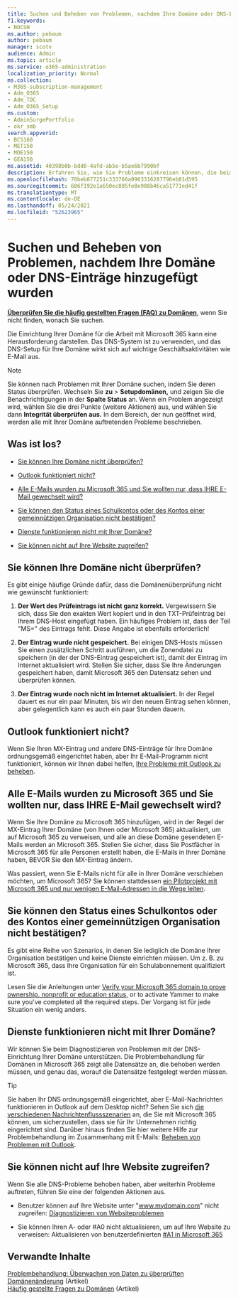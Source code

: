 ```yaml
---
title: Suchen und Beheben von Problemen, nachdem Ihre Domäne oder DNS-Einträge hinzugefügt wurden
f1.keywords:
- NOCSH
ms.author: pebaum
author: pebaum
manager: scotv
audience: Admin
ms.topic: article
ms.service: o365-administration
localization_priority: Normal
ms.collection:
- M365-subscription-management
- Adm_O365
- Adm_TOC
- Adm_O365_Setup
ms.custom:
- AdminSurgePortfolio
- okr_smb
search.appverid:
- BCS160
- MET150
- MOE150
- GEA150
ms.assetid: 40398b0b-bdd0-4afd-ab5e-b5ae6b7990bf
description: Erfahren Sie, wie Sie Probleme einkreisen können, die beim Einrichten einer benutzerdefinierten Domäne auftreten. Stellen Sie zunächst sicher, dass die DNS-Einträge ordnungsgemäß eingerichtet sind.
ms.openlocfilehash: 70beb877251c333766a0963316287796eb81d595
ms.sourcegitcommit: 686f192e1a650ec805fe8e908b46ca51771ed41f
ms.translationtype: MT
ms.contentlocale: de-DE
ms.lasthandoff: 05/24/2021
ms.locfileid: "52623965"
---
```

# <a name="find-and-fix-issues-after-adding-your-domain-or-dns-records"></a>Suchen und Beheben von Problemen, nachdem Ihre Domäne oder DNS-Einträge hinzugefügt wurden

 **[Überprüfen Sie die häufig gestellten Fragen (FAQ) zu Domänen](../setup/domains-faq.yml)**, wenn Sie nicht finden, wonach Sie suchen. 
  
Die Einrichtung Ihrer Domäne für die Arbeit mit Microsoft 365 kann eine Herausforderung darstellen. Das DNS-System ist zu verwenden, und das DNS-Setup für Ihre Domäne wirkt sich auf wichtige Geschäftsaktivitäten wie E-Mail aus.

> [!NOTE]
> Sie können nach Problemen mit Ihrer Domäne suchen, indem Sie deren Status überprüfen. Wechseln Sie **zu**  >  **Setupdomänen,** und zeigen Sie die Benachrichtigungen in der **Spalte Status** an. Wenn ein Problem angezeigt wird, wählen Sie die drei Punkte (weitere Aktionen) aus, und wählen Sie dann **Integrität überprüfen aus.** In dem Bereich, der nun geöffnet wird, werden alle mit Ihrer Domäne auftretenden Probleme beschrieben.
  
## <a name="whats-going-on"></a>Was ist los?

- [Sie können Ihre Domäne nicht überprüfen?](#cant-verify-your-domain)
    
- [Outlook funktioniert nicht?](#outlook-isnt-working)
    
- [Alle E-Mails wurden zu Microsoft 365 und Sie wollten nur, dass IHRE E-Mail gewechselt wird?](#everyones-email-got-switched-to-microsoft-365-and-you-only-wanted-your-email-to-switch)

- [Sie können den Status eines Schulkontos oder des Kontos einer gemeinnützigen Organisation nicht bestätigen?](#cant-confirm-non-profit-or-school-account-status)

- [Dienste funktionieren nicht mit Ihrer Domäne?](#services-not-working-with-your-domain)
    
- [Sie können nicht auf Ihre Website zugreifen?](#accessing-your-website-isnt-working)

## <a name="cant-verify-your-domain"></a>Sie können Ihre Domäne nicht überprüfen?
<a name="BKMK_verify"> </a>

Es gibt einige häufige Gründe dafür, dass die Domänenüberprüfung nicht wie gewünscht funktioniert:
  
1. **Der Wert des Prüfeintrags ist nicht ganz korrekt.** Vergewissern Sie sich, dass Sie den exakten Wert kopiert und in den TXT-Prüfeintrag bei Ihrem DNS-Host eingefügt haben. Ein häufiges Problem ist, dass der Teil "MS=" des Eintrags fehlt. Diese Angabe ist ebenfalls erforderlich! 
    
2. **Der Eintrag wurde nicht gespeichert.** Bei einigen DNS-Hosts müssen Sie einen zusätzlichen Schritt ausführen, um die Zonendatei zu speichern (in der der DNS-Eintrag gespeichert ist), damit der Eintrag im Internet aktualisiert wird. Stellen Sie sicher, dass Sie Ihre Änderungen gespeichert haben, damit Microsoft 365 den Datensatz sehen und überprüfen können. 
    
3. **Der Eintrag wurde noch nicht im Internet aktualisiert.** In der Regel dauert es nur ein paar Minuten, bis wir den neuen Eintrag sehen können, aber gelegentlich kann es auch ein paar Stunden dauern. 
    
## <a name="outlook-isnt-working"></a>Outlook funktioniert nicht?
<a name="BKMK_OutlookBroken"> </a>

Wenn Sie Ihren MX-Eintrag und andere DNS-Einträge für Ihre Domäne ordnungsgemäß eingerichtet haben, aber Ihr E-Mail-Programm nicht funktioniert, können wir Ihnen dabei helfen, [Ihre Probleme mit Outlook zu beheben](/exchange/troubleshoot/outlook-connectivity/outlook-connection-issues).
  
## <a name="everyones-email-got-switched-to-microsoft-365-and-you-only-wanted-your-email-to-switch"></a>Alle E-Mails wurden zu Microsoft 365 und Sie wollten nur, dass IHRE E-Mail gewechselt wird?
<a name="BKMK_EmailSwitched"> </a>

Wenn Sie Ihre Domäne zu Microsoft 365 hinzufügen, wird in der Regel der MX-Eintrag Ihrer Domäne (von Ihnen oder Microsoft 365) aktualisiert, um auf Microsoft 365 zu verweisen, und alle an diese Domäne gesendeten E-Mails werden an Microsoft 365. Stellen Sie sicher, dass Sie Postfächer in Microsoft 365 für alle Personen erstellt haben, die E-Mails in Ihrer Domäne haben, BEVOR Sie den MX-Eintrag ändern.
  
Was passiert, wenn Sie E-Mails nicht für alle in Ihrer Domäne verschieben möchten, um Microsoft 365? Sie können stattdessen [ein Pilotprojekt mit Microsoft 365 und nur wenigen E-Mail-Adressen in die Wege leiten](../setup/domains-faq.yml). 
  
## <a name="cant-confirm-non-profit-or-school-account-status"></a>Sie können den Status eines Schulkontos oder des Kontos einer gemeinnützigen Organisation nicht bestätigen?
<a name="BKMK_validateAcct"> </a>

Es gibt eine Reihe von Szenarios, in denen Sie lediglich die Domäne Ihrer Organisation bestätigen und keine Dienste einrichten müssen. Um z. B. zu Microsoft 365, dass Ihre Organisation für ein Schulabonnement qualifiziert ist.
  
Lesen Sie die Anleitungen unter [Verify your Microsoft 365 domain to prove ownership, nonprofit or education status,](../setup/domains-faq.yml) or to activate Yammer to make sure you've completed all the required steps. Der Vorgang ist für jede Situation ein wenig anders. 
  
## <a name="services-not-working-with-your-domain"></a>Dienste funktionieren nicht mit Ihrer Domäne?
<a name="BKMK_Test"> </a>

Wir können Sie beim Diagnostizieren von Problemen mit der DNS-Einrichtung Ihrer Domäne unterstützen. Die Problembehandlung für Domänen in Microsoft 365 zeigt alle Datensätze an, die behoben werden müssen, und genau das, worauf die Datensätze festgelegt werden müssen. 

> [!TIP]
> Sie haben Ihr DNS ordnungsgemäß eingerichtet, aber E-Mail-Nachrichten funktionieren in Outlook auf dem Desktop nicht? Sehen Sie sich [die verschiedenen Nachrichtenflussszenarien](/exchange/mail-flow-best-practices/mail-flow-best-practices) an, die Sie mit Microsoft 365 können, um sicherzustellen, dass sie für Ihr Unternehmen richtig eingerichtet sind. Darüber hinaus finden Sie hier weitere Hilfe zur Problembehandlung im Zusammenhang mit E-Mails: [Beheben von Problemen mit Outlook](/exchange/troubleshoot/outlook-connectivity/outlook-connection-issues). 
  
## <a name="accessing-your-website-isnt-working"></a>Sie können nicht auf Ihre Website zugreifen?
<a name="BKMK_Website"> </a>

Wenn Sie alle DNS-Probleme behoben haben, aber weiterhin Probleme auftreten, führen Sie eine der folgenden Aktionen aus.
  
- Benutzer können auf Ihre Website unter "www.mydomain.com" nicht zugreifen: [Diagnostizieren von Websiteproblemen](../setup/add-domain.md)
    
- Sie können Ihren A- oder #A0 nicht aktualisieren, um auf Ihre Website zu verweisen: Aktualisieren von benutzerdefinierten [#A1 in Microsoft 365](../setup/add-domain.md)

## <a name="related-content"></a>Verwandte Inhalte

[Problembehandlung: Überwachen von Daten zu überprüften Domänenänderung](/azure/active-directory/reports-monitoring/troubleshoot-audit-data-verified-domain) (Artikel)\
[Häufig gestellte Fragen zu Domänen](../setup/domains-faq.yml) (Artikel)

